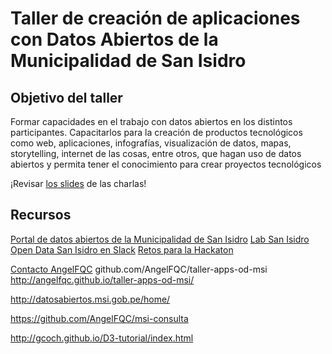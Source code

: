 Taller de creación de aplicaciones con Datos Abiertos de la Municipalidad de San Isidro
=======================================================================================

Objetivo del taller
-------------------

Formar capacidades en el trabajo con datos abiertos en los distintos participantes. Capacitarlos para la creación de productos tecnológicos como web, aplicaciones, infografías, visualización de datos, mapas, storytelling, internet de las cosas, entre otros, que hagan uso de datos abiertos y permita tener el conocimiento para crear proyectos tecnológicos 


¡Revisar [los slides](https://angelfqc.github.io/taller-apps-od-msi/) de las charlas!

Recursos
--------

[Portal de datos abiertos de la Municipalidad de San Isidro](http://datosabiertos.msi.gob.pe/home/)
[Lab San Isidro](http://msi.gob.pe/portal/innovacion/fablab/)
[Open Data San Isidro en Slack](https://opendata-sanisidro.slack.com/)
[Retos para la Hackaton](https://hackdash.org/dashboards/sanisidro)

[Contacto AngelFQC](https://twitter.com/AngelFQC)
github.com/AngelFQC/taller-apps-od-msi
http://angelfqc.github.io/taller-apps-od-msi/

http://datosabiertos.msi.gob.pe/home/

https://github.com/AngelFQC/msi-consulta


http://gcoch.github.io/D3-tutorial/index.html
